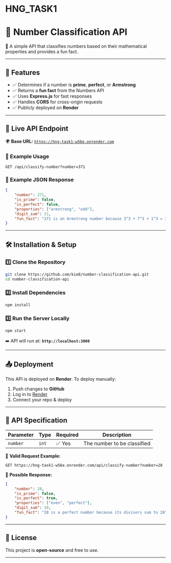 # HNG_TASK1
# 📌 Number Classification API

🚀 A simple API that classifies numbers based on their mathematical properties and provides a fun fact.

---

## 📖 Features
- ✅ Determines if a number is **prime**, **perfect**, or **Armstrong**
- ✅ Returns a **fun fact** from the Numbers API
- ✅ Uses **Express.js** for fast responses
- ✅ Handles **CORS** for cross-origin requests
- ✅ Publicly deployed on **Render**

---

## 🚀 Live API Endpoint
🌍 **Base URL:** [`https://hng-task1-w56e.onrender.com`](https://hng-task1-w56e.onrender.com)

### 📌 Example Usage
```http
GET /api/classify-number?number=371
```

### 📌 Example JSON Response
```json
{
    "number": 371,
    "is_prime": false,
    "is_perfect": false,
    "properties": ["armstrong", "odd"],
    "digit_sum": 11,
    "fun_fact": "371 is an Armstrong number because 3^3 + 7^3 + 1^3 = 371"
}
```

---

## 🛠️ Installation & Setup

### 1️⃣ Clone the Repository
```bash
git clone https://github.com/kio8/number-classification-api.git
cd number-classification-api
```

### 2️⃣ Install Dependencies
```bash
npm install
```

### 3️⃣ Run the Server Locally
```bash
npm start
```
➡️ API will run at: **`http://localhost:3000`**

---

## 📤 Deployment

This API is deployed on **Render**. To deploy manually:
1. Push changes to **GitHub**
2. Log in to [Render](https://render.com/)
3. Connect your repo & deploy

---

## 📜 API Specification
| Parameter  | Type   | Required | Description                     |
|------------|--------|----------|---------------------------------|
| `number`   | `int`  | ✅ Yes    | The number to be classified     |

📌 **Valid Request Example:**
```
GET https://hng-task1-w56e.onrender.com/api/classify-number?number=28
```

📌 **Possible Response:**
```json
{
    "number": 28,
    "is_prime": false,
    "is_perfect": true,
    "properties": ["even", "perfect"],
    "digit_sum": 10,
    "fun_fact": "28 is a perfect number because its divisors sum to 28"
}
```

---

## 📄 License
This project is **open-source** and free to use.

---

